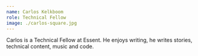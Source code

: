 ```yaml
---
name: Carlos Kelkboom
role: Technical Fellow
image: ./carlos-square.jpg
---
```


Carlos is a Technical Fellow at Essent. He enjoys writing, he writes stories, technical content, music and code.